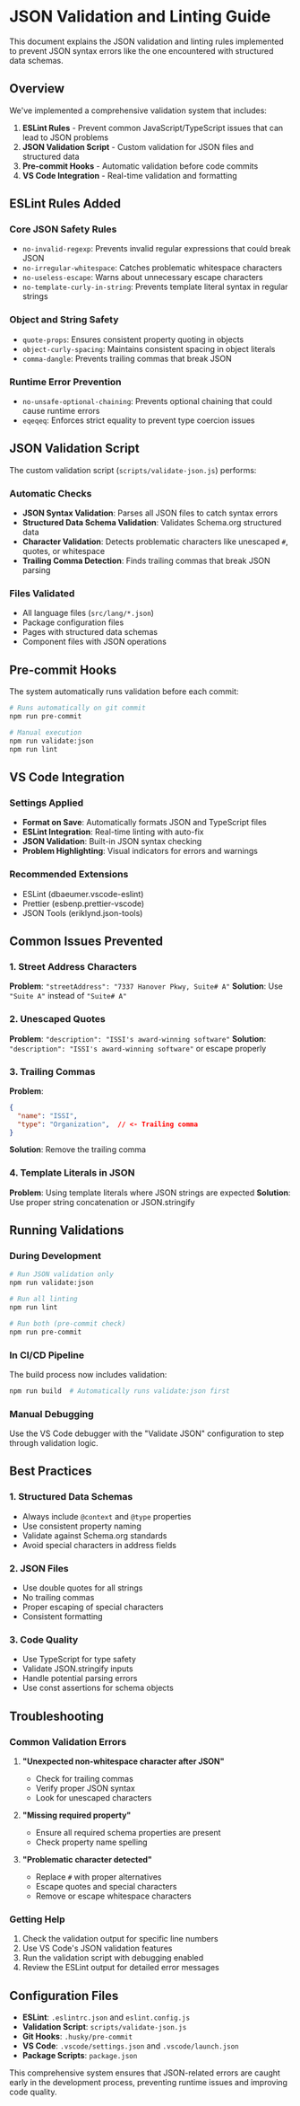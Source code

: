 # JSON Validation and Linting Guide

This document explains the JSON validation and linting rules implemented to prevent JSON syntax errors like the one encountered with structured data schemas.

## Overview

We've implemented a comprehensive validation system that includes:

1. **ESLint Rules** - Prevent common JavaScript/TypeScript issues that can lead to JSON problems
2. **JSON Validation Script** - Custom validation for JSON files and structured data
3. **Pre-commit Hooks** - Automatic validation before code commits
4. **VS Code Integration** - Real-time validation and formatting

## ESLint Rules Added

### Core JSON Safety Rules
- `no-invalid-regexp`: Prevents invalid regular expressions that could break JSON
- `no-irregular-whitespace`: Catches problematic whitespace characters
- `no-useless-escape`: Warns about unnecessary escape characters
- `no-template-curly-in-string`: Prevents template literal syntax in regular strings

### Object and String Safety
- `quote-props`: Ensures consistent property quoting in objects
- `object-curly-spacing`: Maintains consistent spacing in object literals
- `comma-dangle`: Prevents trailing commas that break JSON

### Runtime Error Prevention
- `no-unsafe-optional-chaining`: Prevents optional chaining that could cause runtime errors
- `eqeqeq`: Enforces strict equality to prevent type coercion issues

## JSON Validation Script

The custom validation script (`scripts/validate-json.js`) performs:

### Automatic Checks
- **JSON Syntax Validation**: Parses all JSON files to catch syntax errors
- **Structured Data Schema Validation**: Validates Schema.org structured data
- **Character Validation**: Detects problematic characters like unescaped `#`, quotes, or whitespace
- **Trailing Comma Detection**: Finds trailing commas that break JSON parsing

### Files Validated
- All language files (`src/lang/*.json`)
- Package configuration files
- Pages with structured data schemas
- Component files with JSON operations

## Pre-commit Hooks

The system automatically runs validation before each commit:

```bash
# Runs automatically on git commit
npm run pre-commit

# Manual execution
npm run validate:json
npm run lint
```

## VS Code Integration

### Settings Applied
- **Format on Save**: Automatically formats JSON and TypeScript files
- **ESLint Integration**: Real-time linting with auto-fix
- **JSON Validation**: Built-in JSON syntax checking
- **Problem Highlighting**: Visual indicators for errors and warnings

### Recommended Extensions
- ESLint (dbaeumer.vscode-eslint)
- Prettier (esbenp.prettier-vscode)
- JSON Tools (eriklynd.json-tools)

## Common Issues Prevented

### 1. Street Address Characters
**Problem**: `"streetAddress": "7337 Hanover Pkwy, Suite# A"`
**Solution**: Use `"Suite A"` instead of `"Suite# A"`

### 2. Unescaped Quotes
**Problem**: `"description": "ISSI's award-winning software"`
**Solution**: `"description": "ISSI's award-winning software"` or escape properly

### 3. Trailing Commas
**Problem**: 
```json
{
  "name": "ISSI",
  "type": "Organization",  // <- Trailing comma
}
```
**Solution**: Remove the trailing comma

### 4. Template Literals in JSON
**Problem**: Using template literals where JSON strings are expected
**Solution**: Use proper string concatenation or JSON.stringify

## Running Validations

### During Development
```bash
# Run JSON validation only
npm run validate:json

# Run all linting
npm run lint

# Run both (pre-commit check)
npm run pre-commit
```

### In CI/CD Pipeline
The build process now includes validation:
```bash
npm run build  # Automatically runs validate:json first
```

### Manual Debugging
Use the VS Code debugger with the "Validate JSON" configuration to step through validation logic.

## Best Practices

### 1. Structured Data Schemas
- Always include `@context` and `@type` properties
- Use consistent property naming
- Validate against Schema.org standards
- Avoid special characters in address fields

### 2. JSON Files
- Use double quotes for all strings
- No trailing commas
- Proper escaping of special characters
- Consistent formatting

### 3. Code Quality
- Use TypeScript for type safety
- Validate JSON.stringify inputs
- Handle potential parsing errors
- Use const assertions for schema objects

## Troubleshooting

### Common Validation Errors

1. **"Unexpected non-whitespace character after JSON"**
   - Check for trailing commas
   - Verify proper JSON syntax
   - Look for unescaped characters

2. **"Missing required property"**
   - Ensure all required schema properties are present
   - Check property name spelling

3. **"Problematic character detected"**
   - Replace `#` with proper alternatives
   - Escape quotes and special characters
   - Remove or escape whitespace characters

### Getting Help

1. Check the validation output for specific line numbers
2. Use VS Code's JSON validation features
3. Run the validation script with debugging enabled
4. Review the ESLint output for detailed error messages

## Configuration Files

- **ESLint**: `.eslintrc.json` and `eslint.config.js`
- **Validation Script**: `scripts/validate-json.js`
- **Git Hooks**: `.husky/pre-commit`
- **VS Code**: `.vscode/settings.json` and `.vscode/launch.json`
- **Package Scripts**: `package.json`

This comprehensive system ensures that JSON-related errors are caught early in the development process, preventing runtime issues and improving code quality.
